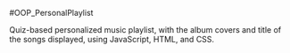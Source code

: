 #OOP_PersonalPlaylist

Quiz-based personalized music playlist, with the album covers and title of the songs displayed, using JavaScript, HTML, and CSS.

